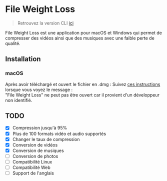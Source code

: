 # File Weight Loss
> Retrouvez la version CLI [ici](https://github.com/el2zay/fileweightloss_cli)


File Weight Loss est une application pour macOS et Windows qui permet de compresser des vidéos ainsi que des musiques avec une faible perte de qualité.

## Installation
### macOS
Après avoir téléchargé et ouvert le fichier en .dmg : Suivez [ces instructions](https://support.apple.com/fr-fr/guide/mac-help/mchleab3a043/mac) lorsque vous voyez le message :<br>
"File Weight Loss" ne peut pas être ouvert car il provient d'un développeur non identifié.

## TODO
- [X] Compression jusqu'à 95%
- [X] Plus de 100 formats vidéo et audio supportés
- [X] Changer le taux de compression
- [X] Conversion de vidéos
- [X] Conversion de musiques
- [ ] Conversion de photos
- [ ] Compatibilité Linux
- [ ] Compatibilité Web
- [ ] Support de l'anglais
